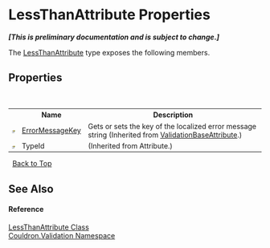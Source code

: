 # LessThanAttribute Properties
 _**\[This is preliminary documentation and is subject to change.\]**_

The <a href="T_Couldron_Validation_LessThanAttribute">LessThanAttribute</a> type exposes the following members.


## Properties
&nbsp;<table><tr><th></th><th>Name</th><th>Description</th></tr><tr><td>![Public property](media/pubproperty.gif "Public property")</td><td><a href="P_Couldron_Validation_ValidationBaseAttribute_ErrorMessageKey">ErrorMessageKey</a></td><td>
Gets or sets the key of the localized error message string
 (Inherited from <a href="T_Couldron_Validation_ValidationBaseAttribute">ValidationBaseAttribute</a>.)</td></tr><tr><td>![Public property](media/pubproperty.gif "Public property")</td><td>TypeId</td><td> (Inherited from Attribute.)</td></tr></table>&nbsp;
<a href="#lessthanattribute-properties">Back to Top</a>

## See Also


#### Reference
<a href="T_Couldron_Validation_LessThanAttribute">LessThanAttribute Class</a><br /><a href="N_Couldron_Validation">Couldron.Validation Namespace</a><br />